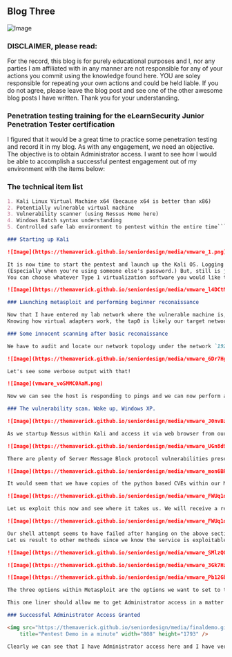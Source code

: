 ## Blog Three

![Image](https://themaverick.github.io/seniordesign/gifs/matrixbackground.gif)

### DISCLAIMER, please read:
For the record, this blog is for purely educational purposes and I, nor any parties I am affiliated with in any manner are not responsible for any of your actions you commit using the knowledge found here. YOU are soley responsible for repeating your own actions and could be held liable. If you do not agree, please leave the blog post and see one of the other awesome blog posts I have written. Thank you for your understanding. 

### Penetration testing training for the eLearnSecurity Junior Penetration Tester certification 
I figured that it would be a great time to practice some penetration testing and record it in my blog. As with any engagement, we need an objective. The objective is to obtain Administrator access. I want to see how I would be able to accomplish a successful pentest engagement out of my environment with the items below: 

### The technical item list
```markdown
1. Kali Linux Virtual Machine x64 (because x64 is better than x86)
2. Potentially vulnerable virtual machine
3. Vulnerability scanner (using Nessus Home here)
4. Windows Batch syntax understanding 
5. Controlled safe lab environment to pentest within the entire time```

### Starting up Kali

![Image](https://themaverick.github.io/seniordesign/media/vmware_1.png)

It is now time to start the pentest and launch up the Kali OS. Logging in is always fun.
(Especially when you're using someone else's password.) But, still is just my password.
You can choose whatever Type 1 virtualization software you would like to use, I prefer my copy of VMWare Workstation 16 (which was just released!) I prefer the plenty more RAM for the Nessus vulnerability scans since it can take a very long time otherwise.

![Image](https://themaverick.github.io/seniordesign/media/vmware_l4DCtNyif1.png)

### Launching metasploit and performing beginner reconaissance

Now that I have entered my lab network where the vulnerable machine is, I have to decipher which private IP address is it really located on.
Knowing how virtual adapters work, the tap0 is likely our target network. I used grep to shorten the output and get to the point.

### Some innocent scanning after basic reconaissance

We have to audit and locate our network topology under the network `192.168.99.0/24` and identify our target machine. We are `192.168.99.100` as indicated in the screenshot above which places us directly on the same network as our target machine. To hide our tracks and make it more difficult to trace, we launch a specific nmap scan. In this instance, there could or could not be a firewall to block sequenced scans. We are doing a ping sweep to see who lives on the network. It seems it is only us two, me and .12.

![Image](https://themaverick.github.io/seniordesign/media/vmware_6Dr7HgkZ3A.png)

Let's see some verbose output with that!

![Image](vmware_voSMMC0AaM.png)

Now we can see the host is responding to pings and we can now perform a vulnerability scan upon the host machine, which is typically loud and obvious on a network which can be shown in the network logs but it is industry standard practice. 

### The vulnerability scan. Wake up, Windows XP.

![Image](https://themaverick.github.io/seniordesign/media/vmware_J0nvBz7EQX.png)

As we startup Nessus within Kali and access it via web browser from our locally hosted virtual machine we can begin our scan. In the event we do not have a nessus instance available we can still run using `nmap -T4 -v sV 192.168.99.12` and add vulnerability scanning scripts that come with the nmap package on some operating systems. The scan could take up to 15 minutes, as I am typing the blog, Nessus has found 3 vulnerabilities already.

![Image](https://themaverick.github.io/seniordesign/media/vmware_UGn8d9xGTL.png)

There are plenty of Server Message Block protocol vulnerabilities present on this machine. Let's see if we can run with an eternal blue MS-17-010 exploitation and see where it takes us.  

![Image](https://themaverick.github.io/seniordesign/media/vmware_mon6BRKoIz.png)

It would seem that we have copies of the python based CVEs within our Metasploit arsenal, and our Nessus scan has shown that is possible to exploit.

![Image](https://themaverick.github.io/seniordesign/media/vmware_FWUq1dUQAQ.png)

Let us exploit this now and see where it takes us. We will receive a reverse TCP tunnel based shell meaning we will connect back to the computer from our computer from within the exploited service's TCP tunnel.

![Image](https://themaverick.github.io/seniordesign/media/vmware_FWUq1dUQAQ.png)

Our shell attempt seems to have failed after hanging on the above section. 
Let us result to other methods since we know the service is exploitable. By knowing some Windows command line ninjitsu, we can launch our exploit even more sneakingly by running commands remotely on the target system with a lesser likelyhood of crashing the system due to the tendancy of MS-17 as shown below.

![Image](https://themaverick.github.io/seniordesign/media/vmware_SMlzQ0LcWh.png)

![Image](https://themaverick.github.io/seniordesign/media/vmware_3Gk7HzVspg.png)

![Image](https://themaverick.github.io/seniordesign/media/vmware_Pb12GbfIWl.png)

The three options within Metasploit are the options we want to set to target our beloved Windows server. RHOST is the remote host, RPORT is the remote port, and COMMAND will follow the command which brings us the magic we are looking for: Administrator access.

This one liner should allow me to get Administrator access in a matter of a minute now. It enables the default highest-privilege account that has a Logon UI known as the Administrator account built-in and cannot be deleted from Windows. It is painful to secure and can be often overlooked by some security teams. The command also changes the password so I can log in to it. Let's take a look at what happens.

### Successful Administrator Access Granted

<img src="https://themaverick.github.io/seniordesign/media/finaldemo.gif" alt="Kitten"
	title="Pentest Demo in a minute" width="808" height="1793" />

Clearly we can see that I have Administrator access here and I have verified it by running `qwinsta` to show our Remote Desktop Protocol session is active and it is indeed me on Windows XP. I hope you enjoyed this demonstration of my penetration testing adventure in preparation for another certification. Mission success.




